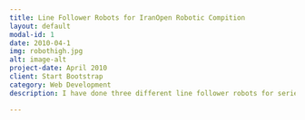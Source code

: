 ```yaml
---
title: Line Follower Robots for IranOpen Robotic Compition
layout: default
modal-id: 1
date: 2010-04-1
img: robothigh.jpg
alt: image-alt
project-date: April 2010
client: Start Bootstrap
category: Web Development
description: I have done three different line follower robots for series of competitions when I was in high school. The microcontroller is ATMega16 and I coded in C/C++. The PCB is also designed by my team and we soldered everthing and made the body of the robot from scratch using plexiglass​. 

---
```

